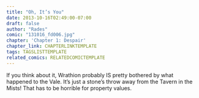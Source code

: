 ```yaml
---
title: "Oh, It’s You"
date: 2013-10-16T02:49:00-07:00
draft: false
author: "Rades"
comic: "131016_fd006.jpg"
chapter: 'Chapter 1: Despair'
chapter_link: CHAPTERLINKTEMPLATE
tags: TAGSLISTTEMPLATE
related_comics: RELATEDCOMICTEMPLATE
---
```


If you think about it, Wrathion probably IS pretty bothered by what happened to the Vale. It’s just a stone’s throw away from the Tavern in the Mists! That has to be horrible for property values.

